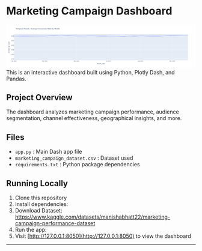 # Marketing Campaign Dashboard
![Dashboard Preview](dashboard_preview.png)
This is an interactive dashboard built using Python, Plotly Dash, and Pandas.

## Project Overview
The dashboard analyzes marketing campaign performance, audience segmentation, channel effectiveness, geographical insights, and more.

## Files
- `app.py` : Main Dash app file
- `marketing_campaign_dataset.csv` : Dataset used
- `requirements.txt` : Python package dependencies

## Running Locally
1. Clone this repository
2. Install dependencies:
3. Download Dataset: https://www.kaggle.com/datasets/manishabhatt22/marketing-campaign-performance-dataset 
4. Run the app:
5. Visit [http://127.0.0.1:8050](http://127.0.0.1:8050) to view the dashboard

---


